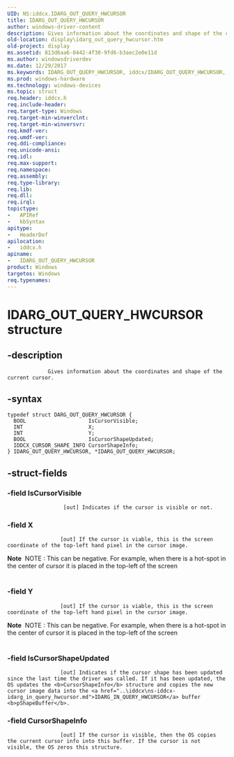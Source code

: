```yaml
---
UID: NS:iddcx.IDARG_OUT_QUERY_HWCURSOR
title: IDARG_OUT_QUERY_HWCURSOR
author: windows-driver-content
description: Gives information about the coordinates and shape of the current cursor.
old-location: display\idarg_out_query_hwcursor.htm
old-project: display
ms.assetid: 813d6aa6-0442-4f30-9fd6-b3aec2e0e11d
ms.author: windowsdriverdev
ms.date: 12/29/2017
ms.keywords: IDARG_OUT_QUERY_HWCURSOR, iddcx/IDARG_OUT_QUERY_HWCURSOR, display.idarg_out_query_hwcursor, IDARG_OUT_QUERY_HWCURSOR structure [Display Devices]
ms.prod: windows-hardware
ms.technology: windows-devices
ms.topic: struct
req.header: iddcx.h
req.include-header: 
req.target-type: Windows
req.target-min-winverclnt: 
req.target-min-winversvr: 
req.kmdf-ver: 
req.umdf-ver: 
req.ddi-compliance: 
req.unicode-ansi: 
req.idl: 
req.max-support: 
req.namespace: 
req.assembly: 
req.type-library: 
req.lib: 
req.dll: 
req.irql: 
topictype:
-	APIRef
-	kbSyntax
apitype:
-	HeaderDef
apilocation:
-	iddcx.h
apiname:
-	IDARG_OUT_QUERY_HWCURSOR
product: Windows
targetos: Windows
req.typenames: 
---
```


# IDARG_OUT_QUERY_HWCURSOR structure


## -description



                 Gives information about the coordinates and shape of the current cursor.


## -syntax


````
typedef struct DARG_OUT_QUERY_HWCURSOR {
  BOOL                    IsCursorVisible;
  INT                     X;
  INT                     Y;
  BOOL                    IsCursorShapeUpdated;
  IDDCX_CURSOR_SHAPE_INFO CursorShapeInfo;
} IDARG_OUT_QUERY_HWCURSOR, *IDARG_OUT_QUERY_HWCURSOR;
````


## -struct-fields




### -field IsCursorVisible


                      [out] Indicates if the cursor is visible or not.
                 


### -field X


                     [out] If the cursor is viable, this is the screen coordinate of the top-left hand pixel in the cursor image.

<div class="alert"><b>Note</b>  NOTE : This can be negative. For example, when there is a hot-spot in the center of cursor it is placed in the top-left of the screen</div>
<div> </div>

### -field Y


                     [out] If the cursor is viable, this is the screen coordinate of the top-left hand pixel in the cursor image.

<div class="alert"><b>Note</b>  NOTE : This can be negative. For example, when there is a hot-spot in the center of cursor it is placed in the top-left of the screen</div>
<div> </div>

### -field IsCursorShapeUpdated


                     [out] Indicates if the cursor shape has been updated since the last time the driver was called. If it has been updated, the OS updates the <b>CursorShapeInfo</b> structure and copies the new cursor image data into the <a href="..\iddcx\ns-iddcx-idarg_in_query_hwcursor.md">IDARG_IN_QUERY_HWCURSOR</a> buffer <b>pShapeBuffer</b>.
                 


### -field CursorShapeInfo


                     [out] If the cursor is visible, then the OS copies the current cursor info into this buffer. If the cursor is not visible, the OS zeros this structure.
                 

